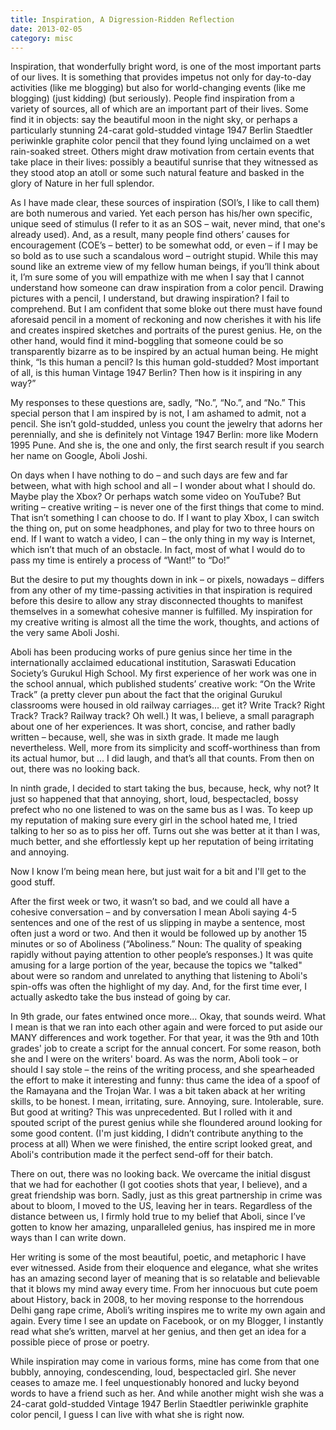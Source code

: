```yaml
---
title: Inspiration, A Digression-Ridden Reflection
date: 2013-02-05
category: misc
---
```


Inspiration, that wonderfully bright word, is one of the most important parts of our lives. It is something that provides impetus not only for day-to-day activities (like me blogging) but also for world-changing events (like me blogging) (just kidding) (but seriously). People find inspiration from a variety of sources, all of which are an important part of their lives. Some find it in objects: say the beautiful moon in the night sky, or perhaps a particularly stunning 24-carat gold-studded vintage 1947 Berlin Staedtler periwinkle graphite color pencil that they found lying unclaimed on a wet rain-soaked street. Others might draw motivation from certain events that take place in their lives: possibly a beautiful sunrise that they witnessed as they stood atop an atoll or some such natural feature and basked in the glory of Nature in her full splendor.

As I have made clear, these sources of inspiration (SOI’s, I like to call them) are both numerous and varied. Yet each person has his/her own specific, unique seed of stimulus (I refer to it as an SOS – wait, never mind, that one's already used). And, as a result, many people find others’ causes for encouragement (COE’s – better) to be somewhat odd, or even – if I may be so bold as to use such a scandalous word – outright stupid. While this may sound like an extreme view of my fellow human beings, if you’ll think about it, I’m sure some of you will empathize with me when I say that I cannot understand how someone can draw inspiration from a color pencil. Drawing pictures with a pencil, I understand, but drawing inspiration? I fail to comprehend. But I am confident that some bloke out there must have found aforesaid pencil in a moment of reckoning and now cherishes it with his life and creates inspired sketches and portraits of the purest genius. He, on the other hand, would find it mind-boggling that someone could be so transparently bizarre as to be inspired by an actual human being. He might think, “Is this human a pencil? Is this human gold-studded? Most important of all, is this human Vintage 1947 Berlin? Then how is it inspiring in any way?”

My responses to these questions are, sadly, “No.”, “No.”, and “No.” This special person that I am inspired by is not, I am ashamed to admit, not a pencil. She isn’t gold-studded, unless you count the jewelry that adorns her perennially, and she is definitely not Vintage 1947 Berlin: more like Modern 1995 Pune. And she is, the one and only, the first search result if you search her name on Google, Aboli Joshi.

On days when I have nothing to do – and such days are few and far between, what with high school and all – I wonder about what I should do. Maybe play the Xbox? Or perhaps watch some video on YouTube? But writing – creative writing – is never one of the first things that come to mind. That isn’t something I can choose to do. If I want to play Xbox, I can switch the thing on, put on some headphones, and play for two to three hours on end. If I want to watch a video, I can – the only thing in my way is Internet, which isn’t that much of an obstacle. In fact, most of what I would do to pass my time is entirely a process of “Want!” to “Do!”

But the desire to put my thoughts down in ink – or pixels, nowadays – differs from any other of my time-passing activities in that inspiration is required before this desire to allow any stray disconnected thoughts to manifest themselves in a somewhat cohesive manner is fulfilled. My inspiration for my creative writing is almost all the time the work, thoughts, and actions of the very same Aboli Joshi.

Aboli has been producing works of pure genius since her time in the internationally acclaimed educational institution, Saraswati Education Society’s Gurukul High School. My first experience of her work was one in the school annual, which published students’ creative work: “On the Write Track” (a pretty clever pun about the fact that the original Gurukul classrooms were housed in old railway carriages... get it? Write Track? Right Track? Track? Railway track? Oh well.) It was, I believe, a small paragraph about one of her experiences. It was short, concise, and rather badly written – because, well, she was in sixth grade. It made me laugh nevertheless. Well, more from its simplicity and scoff-worthiness than from its actual humor, but ... I did laugh, and that’s all that counts. From then on out, there was no looking back.

In ninth grade, I decided to start taking the bus, because, heck, why not? It just so happened that that annoying, short, loud, bespectacled, bossy prefect who no one listened to was on the same bus as I was. To keep up my reputation of making sure every girl in the school hated me, I tried talking to her so as to piss her off. Turns out she was better at it than I was, much better, and she effortlessly kept up her reputation of being irritating and annoying.

Now I know I’m being mean here, but just wait for a bit and I'll get to the good stuff.

After the first week or two, it wasn’t so bad, and we could all have a cohesive conversation – and by conversation I mean Aboli saying 4-5 sentences and one of the rest of us slipping in maybe a sentence, most often just a word or two. And then it would be followed up by another 15 minutes or so of Aboliness (“Aboliness.” Noun: The quality of speaking rapidly without paying attention to other people’s responses.) It was quite amusing for a large portion of the year, because the topics we "talked" about were so random and unrelated to anything that listening to Aboli's spin-offs was often the highlight of my day. And, for the first time ever, I actually askedto take the bus instead of going by car.

In 9th grade, our fates entwined once more… Okay, that sounds weird. What I mean is that we ran into each other again and were forced to put aside our MANY differences and work together. For that year, it was the 9th and 10th grades' job to create a script for the annual concert. For some reason, both she and I were on the writers' board. As was the norm, Aboli took – or should I say stole – the reins of the writing process, and she spearheaded the effort to make it interesting and funny: thus came the idea of a spoof of the Ramayana and the Trojan War. I was a bit taken aback at her writing skills, to be honest. I mean, irritating, sure. Annoying, sure. Intolerable, sure. But good at writing? This was unprecedented. But I rolled with it and spouted script of the purest genius while she floundered around looking for some good content. (I'm just kidding, I didn’t contribute anything to the process at all) When we were finished, the entire script looked great, and Aboli's contribution made it the perfect send-off for their batch.

There on out, there was no looking back. We overcame the initial disgust that we had for eachother (I got cooties shots that year, I believe), and a great friendship was born. Sadly, just as this great partnership in crime was about to bloom, I moved to the US, leaving her in tears. Regardless of the distance between us, I firmly hold true to my belief that Aboli, since I’ve gotten to know her amazing, unparalleled genius, has inspired me in more ways than I can write down.

Her writing is some of the most beautiful, poetic, and metaphoric I have ever witnessed. Aside from their eloquence and elegance, what she writes has an amazing second layer of meaning that is so relatable and believable that it blows my mind away every time. From her innocuous but cute poem about History, back in 2008, to her moving response to the horrendous Delhi gang rape crime, Aboli’s writing inspires me to write my own again and again. Every time I see an update on Facebook, or on my Blogger, I instantly read what she’s written, marvel at her genius, and then get an idea for a possible piece of prose or poetry.

While inspiration may come in various forms, mine has come from that one bubbly, annoying, condescending, loud, bespectacled girl. She never ceases to amaze me. I feel unquestionably honored and lucky beyond words to have a friend such as her. And while another might wish she was a 24-carat gold-studded Vintage 1947 Berlin Staedtler periwinkle graphite color pencil, I guess I can live with what she is right now.
